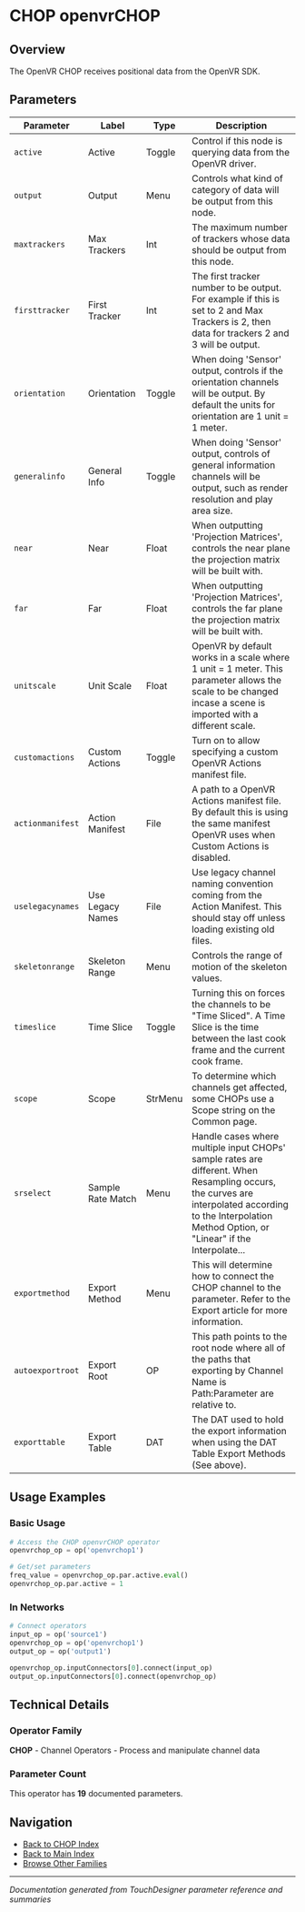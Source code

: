 # CHOP openvrCHOP

## Overview

The OpenVR CHOP receives positional data from the OpenVR SDK.

## Parameters

| Parameter | Label | Type | Description |
|-----------|-------|------|-------------|
| `active` | Active | Toggle | Control if this node is querying data from the OpenVR driver. |
| `output` | Output | Menu | Controls what kind of category of data will be output from this node. |
| `maxtrackers` | Max Trackers | Int | The maximum number of trackers whose data should be output from this node. |
| `firsttracker` | First Tracker | Int | The first tracker number to be output. For example if this is set to 2 and Max Trackers is 2, then data for trackers 2 and 3 will be output. |
| `orientation` | Orientation | Toggle | When doing 'Sensor' output, controls if the orientation channels will be output. By default the units for orientation are 1 unit = 1 meter. |
| `generalinfo` | General Info | Toggle | When doing 'Sensor' output, controls of general information channels will be output, such as render resolution and play area size. |
| `near` | Near | Float | When outputting 'Projection Matrices', controls the near plane the projection matrix will be built with. |
| `far` | Far | Float | When outputting 'Projection Matrices', controls the far plane the projection matrix will be built with. |
| `unitscale` | Unit Scale | Float | OpenVR by default works in a scale where 1 unit = 1 meter. This parameter allows the scale to be changed incase a scene is imported with a different scale. |
| `customactions` | Custom Actions | Toggle | Turn on to allow specifying a custom OpenVR Actions manifest file. |
| `actionmanifest` | Action Manifest | File | A path to a OpenVR Actions manifest file. By default this is using the same manifest OpenVR uses when Custom Actions is disabled. |
| `uselegacynames` | Use Legacy Names | File | Use legacy channel naming convention coming from the Action Manifest. This should stay off unless loading existing old files. |
| `skeletonrange` | Skeleton Range | Menu | Controls the range of motion of the skeleton values. |
| `timeslice` | Time Slice | Toggle | Turning this on forces the channels to be "Time Sliced".  A Time Slice is the time between the last cook frame and the current cook frame. |
| `scope` | Scope | StrMenu | To determine which channels get affected, some CHOPs use a Scope string on the Common page. |
| `srselect` | Sample Rate Match | Menu | Handle cases where multiple input CHOPs' sample rates are different. When Resampling occurs, the curves are interpolated according to the Interpolation Method Option, or "Linear" if the Interpolate... |
| `exportmethod` | Export Method | Menu | This will determine how to connect the CHOP channel to the parameter. Refer to the Export article for more information. |
| `autoexportroot` | Export Root | OP | This path points to the root node where all of the paths that exporting by Channel Name is Path:Parameter are relative to. |
| `exporttable` | Export Table | DAT | The DAT used to hold the export information when using the DAT Table Export Methods (See above). |

## Usage Examples

### Basic Usage

```python
# Access the CHOP openvrCHOP operator
openvrchop_op = op('openvrchop1')

# Get/set parameters
freq_value = openvrchop_op.par.active.eval()
openvrchop_op.par.active = 1
```

### In Networks

```python
# Connect operators
input_op = op('source1')
openvrchop_op = op('openvrchop1')
output_op = op('output1')

openvrchop_op.inputConnectors[0].connect(input_op)
output_op.inputConnectors[0].connect(openvrchop_op)
```

## Technical Details

### Operator Family

**CHOP** - Channel Operators - Process and manipulate channel data

### Parameter Count

This operator has **19** documented parameters.

## Navigation

- [Back to CHOP Index](../CHOP/CHOP_INDEX.md)
- [Back to Main Index](../OPERATORS_INDEX.md)
- [Browse Other Families](../OPERATORS_INDEX.md#quick-navigation)

---
*Documentation generated from TouchDesigner parameter reference and summaries*
